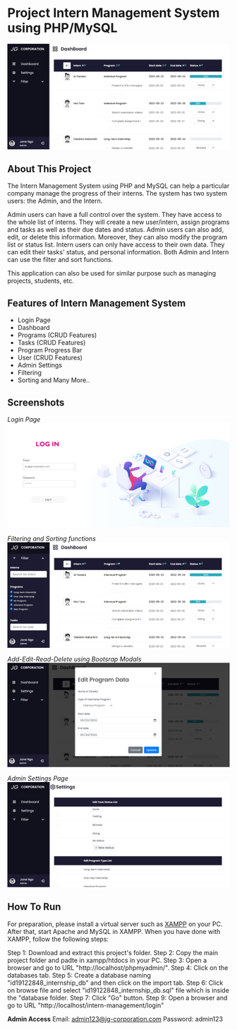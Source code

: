 # Project Intern Management System using PHP/MySQL
![dashboard](img/screenshots/Dashboard.png) 


## About This Project
The Intern Management System using PHP and MySQL can help a particular company manage the progress of their interns. The system has two system users: the Admin, and the Intern.

Admin users can have a full control over the system. They have access to the whole list of interns. They will create a new user/intern, assign programs and tasks as well as their due dates and status. Admin users can also add, edit, or delete this information. Moreover, they can also modify the program list or status list. Intern users can only have access to their own data. They can edit their tasks' status, and personal information. Both Admin and Intern can use the filter and sort functions.

This application can also be used for similar purpose such as managing projects, students, etc.


## Features of Intern Management System
* Login Page
* Dashboard
* Programs (CRUD Features)
* Tasks (CRUD Features)
* Program Progress Bar
* User (CRUD Features)
* Admin Settings
* Filtering
* Sorting
and Many More..

## Screenshots
*Login Page*
![login](img/screenshots/Login.png) 


*Filtering and Sorting functions*
![filter-and-sort](img/screenshots/filterandsorting.png)


*Add-Edit-Read-Delete using Bootsrap Modals*
![crud](img/screenshots/CRUD.png) 


*Admin Settings Page*
![settings](img/screenshots/Settings.png) 


## How To Run
For preparation, please install a virtual server such as [XAMPP](https://www.apachefriends.org/) on your PC. After that, start Apache and MySQL in XAMPP. When you have done with XAMPP, follow the following steps:

Step 1: Download and extract this project's folder.
Step 2: Copy the main project folder and padte in xampp/htdocs in your PC.
Step 3: Open a browser and go to URL "http://localhost/phpmyadmin/".
Step 4: Click on the databases tab.
Step 5: Create a database naming "id19122848_internship_db" and then click on the import tab.
Step 6: Click on browse file and select "id19122848_internship_db.sql" file which is inside the "database folder.
Step 7: Click "Go" button.
Step 9: Open a browser and go to URL "http://localhost/intern-management/login"

**Admin Access**
Email: admin123@jg-corporation.com
Password: admin123


